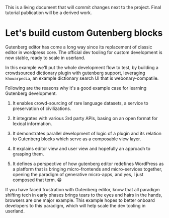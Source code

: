This is a living document that will commit changes next to the project. Final tutorial publication will be a derived work.

# Let's build custom Gutenberg blocks

Gutenberg editor has come a long way since its replacement of classic editor in wordpress core. The official dev tooling for custom development is now stable, ready to scale in userland.

In this example we'll put the whole development flow to test, by building a crowdsourced dictionary plugin with gutenberg support, leveraging `khowarpedia`, an example dictionary search UI that is webonary-compatile.

Following are the reasons why it's a good example case for learning Gutenberg development.

1. It enables crowd-sourcing of rare language datasets, a service to preservation of civilizations.

2. It integrates with various 3rd party APIs, basing on an open format for lexical information.

3. It demonstrates parallel development of logic of a plugin and its relation to Gutenberg blocks which serve as a composable view layer.

4. It explains editor view and user view and hopefully an approach to grasping them.

5. It defines a perspective of how gutenberg editor redefines WordPress as a platform that is bringing micro-frontends and micro-services together, opening the paradigm of generative micro-apps, and yes, I just composed that term. :grin:

If you have faced frustration with Gutenberg editor, know that all paradigm shifting tech in early phases brings tears to the eyes and hairs in the hands, browsers are one major example. This example hopes to better onboard developers to this paradigm, which will help scale the dev tooling in userland.
